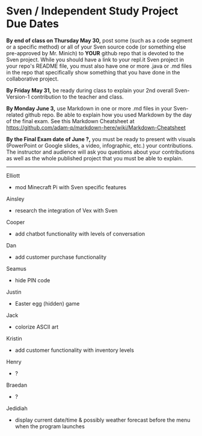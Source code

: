 # Sven / Independent Study Project Due Dates

**By end of class on Thursday May 30,** post some (such as a code segment or a specific method) or all of your Sven source code (or something else pre-approved by Mr. Minich) to **YOUR** github repo that is devoted to the Sven project. While you should have a link to your repl.it Sven project in your repo's README file, you must also have one or more .java or .md files in the repo that specifically show something that you have done in the collaborative project.

**By Friday May 31,** be ready during class to explain your 2nd overall Sven-Version-1 contribution to the teacher and class.

**By Monday June 3,** use Markdown in one or more .md files in your Sven-related github repo. Be able to explain how you used Markdown by the day of the final exam. See this Markdown Cheatsheet at https://github.com/adam-p/markdown-here/wiki/Markdown-Cheatsheet

**By the Final Exam date of June ?,** you must be ready to present with visuals (PowerPoint or Google slides, a video, infographic, etc.) your contributions. The instructor and audience will ask you questions about your contributions as well as the whole published project that you must be able to explain.

---

Elliott
- mod Minecraft Pi with Sven specific features

Ainsley
- research the integration of Vex with Sven

Cooper
- add chatbot functionality with levels of conversation

Dan
- add customer purchase functionality

Seamus
- hide PIN code

Justin
- Easter egg (hidden) game

Jack
- colorize ASCII art

Kristin
- add customer functionality with inventory levels

Henry
- ?

Braedan 
- ?

Jedidiah
- display current date/time & possibly weather forecast before the menu when the program launches
